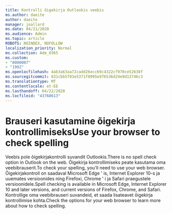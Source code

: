 ```yaml
---
title: Kontrolli õigekirja Outlookis veebis
ms.author: daeite
author: daeite
manager: joallard
ms.date: 04/21/2020
ms.audience: Admin
ms.topic: article
ROBOTS: NOINDEX, NOFOLLOW
localization_priority: Normal
ms.collection: Adm_O365
ms.custom:
- "8000007"
- "1992"
ms.openlocfilehash: 4ab3a63aa72cadd26ecc69c4322cf970ce52638f
ms.sourcegitcommit: 631cbb5f03e5371f0995e976536d24e9d13746c3
ms.translationtype: MT
ms.contentlocale: et-EE
ms.lasthandoff: 04/22/2020
ms.locfileid: "43768613"
---
```

# <a name="use-your-browser-to-check-spelling"></a><span data-ttu-id="bde1b-102">Brauseri kasutamine õigekirja kontrollimiseks</span><span class="sxs-lookup"><span data-stu-id="bde1b-102">Use your browser to check spelling</span></span>

<span data-ttu-id="bde1b-103">Veebis pole õigekirjakontrolli suvandit Outlookis.</span><span class="sxs-lookup"><span data-stu-id="bde1b-103">There is no spell check option in Outlook on the web.</span></span> <span data-ttu-id="bde1b-104">Õigekirja kontrollimiseks peate kasutama oma veebibrauserit.</span><span class="sxs-lookup"><span data-stu-id="bde1b-104">To check your spelling, you'll need to use your web browser.</span></span> <span data-ttu-id="bde1b-105">Õigekirjakontroll on saadaval Microsoft Edge ' is, Internet Explorer 10-s ja uuemates versioonides ning Firefoxi, Chrome ' i ja Safari praegustele versioonidele.</span><span class="sxs-lookup"><span data-stu-id="bde1b-105">Spell checking is available in Microsoft Edge, Internet Explorer 10 and later versions, and current versions of Firefox, Chrome, and Safari.</span></span> <span data-ttu-id="bde1b-106">Kontrollige oma veebibrauseri suvandeid, et saada lisateavet õigekirja kontrollimise kohta.</span><span class="sxs-lookup"><span data-stu-id="bde1b-106">Check the options for your web browser to learn more about how to check spelling.</span></span>
